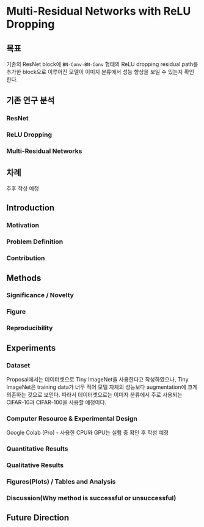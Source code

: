 # Multi-Residual Networks with ReLU Dropping

## 목표
기존의 ResNet block에 `BN-Conv-BN-Conv` 형태의 ReLU dropping residual path를 추가한 block으로 이루어진 모델이 이미지 분류에서 성능 향상을 보일 수 있는지 확인한다.

## 기존 연구 분석

### ResNet



### ReLU Dropping


### Multi-Residual Networks




## 차례
추후 작성 예정

## Introduction

### Motivation

### Problem Definition

### Contribution


## Methods

### Significance / Novelty

### Figure

### Reproducibility


## Experiments

### Dataset
Proposal에서는 데이터셋으로 Tiny ImageNet을 사용한다고 작성하였으나, Tiny ImageNet은 training data가 너무 적어 모델 자체의 성능보다 augmentation에 크게 의존하는 것으로 보인다.
따라서 데이터셋으로는 이미지 분류에서 주로 사용되는 CIFAR-10과 CIFAR-100을 사용할 예정이다.

### Computer Resource & Experimental Design
Google Colab (Pro) - 사용한 CPU와 GPU는 실험 중 확인 후 작성 예정

### Quantitative Results

### Qualitative Results

### Figures(Plots) / Tables and Analysis

### Discussion(Why method is successful or unsuccessful)

## Future Direction
